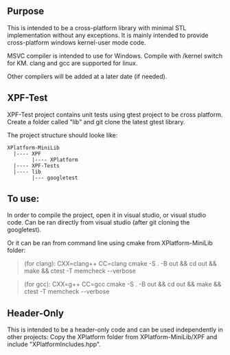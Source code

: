
## Purpose
This is intended to be a cross-platform library with minimal STL implementation without any exceptions. It is mainly intended to provide cross-platform windows kernel-user mode code.

MSVC compiler is intended to use for Windows. Compile with /kernel switch for KM.
clang and gcc are supported for linux.

Other compilers will be added at a later date (if needed).

## XPF-Test
XPF-Test project contains unit tests using gtest project to be cross platform.
Create a folder called "lib" and git clone the latest gtest library.

The project structure should looke like:



    XPlatform-MiniLib
      |---- XPF
            |---- XPlatform
      |---- XPF-Tests
      |---- lib
            |--- googletest


## To use:
In order to compile the project, open it in visual studio, or visual studio code.
Can be ran directly from visual studio (after git cloning the googletest).

Or it can be ran from command line using cmake from XPlatform-MiniLib folder:

> (for clang): CXX=clang++ CC=clang cmake -S . -B out && cd out && make && ctest -T memcheck --verbose

> (for gcc): CXX=g++ CC=gcc cmake -S . -B out && cd out && make && ctest -T memcheck --verbose


## Header-Only
This is intended to be a header-only code and can be used independently in other projects:
Copy the XPlatform folder from XPlatform-MiniLib/XPF and include "XPlatformIncludes.hpp".